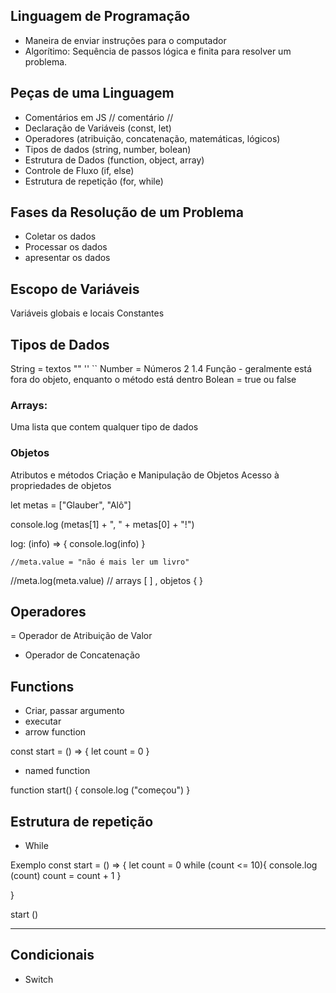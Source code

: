 ## Linguagem de Programação

- Maneira de enviar instruções para o computador
- Algorítimo: Sequência de passos lógica e finita para resolver um problema.

## Peças de uma Linguagem

- Comentários em JS // comentário //
- Declaração de Variáveis (const, let)
- Operadores (atribuição, concatenação, matemáticas, lógicos) 
- Tipos de dados (string, number, bolean)
- Estrutura de Dados (function, object, array)
- Controle de Fluxo (if, else)
- Estrutura de repetição (for, while)

## Fases da Resolução de um Problema

- Coletar os dados
- Processar os dados
- apresentar os dados

## Escopo de Variáveis

Variáveis globais e locais
Constantes
## Tipos de Dados

String = textos "" '' ``
Number = Números 2 1.4
Função - geralmente está fora do objeto, enquanto o método está dentro
Bolean = true ou false

### Arrays:

Uma lista que contem qualquer tipo de dados

### Objetos

Atributos e métodos
Criação e Manipulação de Objetos
Acesso à propriedades de objetos

let metas = ["Glauber", "Alô"]

console.log (metas[1] + ", " + metas[0] + "!")

log: (info) => {
        console.log(info)
    }

    //meta.value = "não é mais ler um livro"

//meta.log(meta.value)
// arrays [ ] , objetos { }



## Operadores
= Operador de Atribuição de Valor
+ Operador de Concatenação

## Functions
- Criar, passar argumento
- executar
- arrow function

const start = () => {
    let count = 0
}

- named function

function start() {
    console.log ("começou")
}
## Estrutura de repetição

- While

Exemplo
const start = () => {
    let count = 0
    while (count <= 10){
        console.log (count)
        count = count + 1
    }
    
}

start ()

----------------------------------------------------
## Condicionais

- Switch


